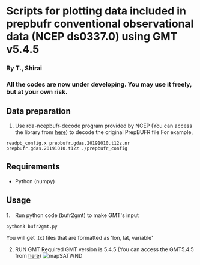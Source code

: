 # Scripts for plotting data included in prepbufr conventional observational data (NCEP ds0337.0) using GMT v5.4.5
### By T., Shirai 
### All the codes are now under developing. You may use it freely, but at your own risk.

## Data preparation
1. Use rda-ncepbufr-decode program provided by NCEP (You can access the library from [here](https://rda.ucar.edu/datasets/ds337.0/#!software)) to decode the original PrepBUFR file
For example, 
```
readpb_config.x prepbufr.gdas.20191010.t12z.nr prepbufr.gdas.20191010.t12z ./prepbufr_config
```

## Requirements
- Python (numpy)

## Usage
1． Run python code (bufr2gmt) to make GMT's input
```
python3 bufr2gmt.py
```
You will get .txt files that are formatted as 'lon, lat, variable'

2. RUN GMT
Required GMT version is 5.4.5 (You can access the GMT5.4.5 from [here](https://github.com/GenericMappingTools/gmt/releases/tag/5.4.5))
![mapSATWND](https://user-images.githubusercontent.com/84554010/186373081-2dfb4f42-1207-437d-97c0-7e099702c326.jpg)

